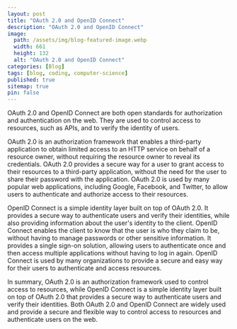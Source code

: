 ```yaml
---
layout: post
title: "OAuth 2.0 and OpenID Connect"
description: "OAuth 2.0 and OpenID Connect"
image:
  path: /assets/img/blog-featured-image.webp
  width: 661
  height: 132
  alt: "OAuth 2.0 and OpenID Connect"
categories: [Blog]
tags: [blog, coding, computer-science]
published: true
sitemap: true
pin: false
---
```



OAuth 2.0 and OpenID Connect are both open standards for authorization and authentication on the web. They are used to control access to resources, such as APIs, and to verify the identity of users.

OAuth 2.0 is an authorization framework that enables a third-party application to obtain limited access to an HTTP service on behalf of a resource owner, without requiring the resource owner to reveal its credentials. OAuth 2.0 provides a secure way for a user to grant access to their resources to a third-party application, without the need for the user to share their password with the application. OAuth 2.0 is used by many popular web applications, including Google, Facebook, and Twitter, to allow users to authenticate and authorize access to their resources.

OpenID Connect is a simple identity layer built on top of OAuth 2.0. It provides a secure way to authenticate users and verify their identities, while also providing information about the user's identity to the client. OpenID Connect enables the client to know that the user is who they claim to be, without having to manage passwords or other sensitive information. It provides a single sign-on solution, allowing users to authenticate once and then access multiple applications without having to log in again. OpenID Connect is used by many organizations to provide a secure and easy way for their users to authenticate and access resources.

In summary, OAuth 2.0 is an authorization framework used to control access to resources, while OpenID Connect is a simple identity layer built on top of OAuth 2.0 that provides a secure way to authenticate users and verify their identities. Both OAuth 2.0 and OpenID Connect are widely used and provide a secure and flexible way to control access to resources and authenticate users on the web.



